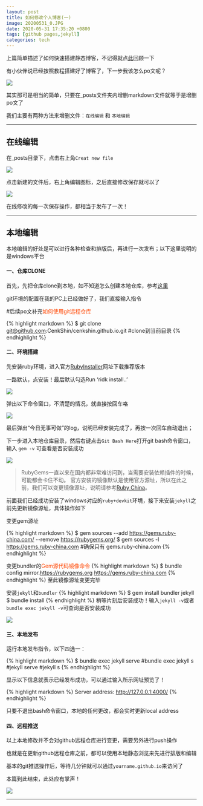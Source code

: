 ```yaml
---
layout: post
title: 如何修改个人博客(一)
image: 20200531_0.JPG
date: 2020-05-31 17:35:20 +0800
tags: [github pages,jekyll]
categories: tech
---
```

上篇简单描述了如何快速搭建静态博客，不记得就点[此](https://cenkshin.github.io/2020/05/27/如何使用github-pages+jekyll搭建个人博客/)回顾一下

有小伙伴说已经按照教程搭建好了博客了，下一步我该怎么po文呢？

![]({{site.baseurl}}/images/20200531_2.JPG)

其实那可是相当的简单，只要在_posts文件夹内增删markdown文件就等于是增删po文了

我们主要有两种方法来增删文件：```在线编辑``` 和 ```本地编辑```

***

## **在线编辑**

在_posts目录下，点击右上角```Creat new file```

![]({{site.baseurl}}/images/20200531_7.JPG)

点击新建的文件后，右上角编辑图标，之后直接修改保存就可以了

![]({{site.baseurl}}/images/20200531_8.JPG)

在线修改的每一次保存操作，都相当于发布了一次！

***

## **本地编辑**

本地编辑的好处是可以进行各种检查和排版后，再进行一次发布；以下这里说明的是windows平台

#### **一、仓库CLONE**

首先，先把仓库clone到本地，如不知道怎么创建本地仓库，参考[这里](https://pages.github.com/)

git环境的配置在我的PC上已经做好了，我们直接输入指令

#后续po文补充<font color="#FF4500">如何使用git远程仓库</font>

{% highlight markdown %}
$ git clone git@github.com:CenkShin/cenkshin.github.io.git
#clone到当前目录
{% endhighlight %}

#### **二、环境搭建**

先安装ruby环境，进入官方[RubyInstaller](https://rubyinstaller.org/downloads/)网址下载推荐版本

一路默认，点安装！最后默认勾选Run ‘ridk install..’

![]({{site.baseurl}}/images/20200531_3.JPG)

弹出以下命令窗口，不清楚的情况，就直接按回车咯

![]({{site.baseurl}}/images/20200531_4.JPG)

最后弹出“今日无事可做”的log，说明已经安装完成了，再按一次回车自动退出；

下一步进入本地仓库目录，然后右键点击```Git Bash Here```打开git bash命令窗口，输入 ```gem -v``` 可查看是否安装成功

![]({{site.baseurl}}/images/20200531_5.JPG)

> RubyGems一直以来在国内都非常难访问到，当需要安装依赖插件的时候，可能都会卡住不动。
> 官方安装的镜像默认是使用官方源址，所以在此之前，我们可以变更镜像源址，说明请参考[Ruby China](https://gems.ruby-china.com/)。

前面我们已经成功安装了windows对应的```ruby+devkit```环境，接下来安装```jekyll```之前先更新镜像源址，具体操作如下

变更gem源址

{% highlight markdown %}
$ gem sources --add https://gems.ruby-china.com/ --remove https://rubygems.org/
$ gem sources -l
https://gems.ruby-china.com
#确保只有 gems.ruby-china.com
{% endhighlight %}

变更bundler的<font color="#FF4500">Gem源代码镜像命令</font>
{% highlight markdown %}
$ bundle config mirror.https://rubygems.org https://gems.ruby-china.com
{% endhighlight %}
至此镜像源址变更完毕

安装```jekyll```和```bundler```
{% highlight markdown %}
$ gem install bundler jekyll
$ bundle install
{% endhighlight %}
稍等片刻后安装成功！输入```jekyll -v```或者```bundle exec jekyll -v```可查询是否安装成功

![]({{site.baseurl}}/images/20200531_1.JPG)



#### **三、本地发布**

运行本地发布指令，以下四选一：

{% highlight markdown %}
$ bundle exec jekyll serve
#bundle exec jekyll s
#jekyll serve
#jekyll s
{% endhighlight %}

显示以下信息就表示已经发布成功，可以通过输入所示网址预览了！

{% highlight markdown %}
Server address: http://127.0.0.1:4000/
{% endhighlight %}

只要不退出bash命令窗口，本地的任何更改，都会实时更新local address



#### **四、远程推送**

以上本地修改并不会对github远程仓库进行变更，需要另外进行push操作

也就是在更新github远程仓库之前，都可以使用本地静态浏览来先进行排版和编辑

基本的git推送操作后，等待几分钟就可以通过```yourname.github.io```来访问了

本篇到此结束，此处应有掌声！

![]({{site.baseurl}}/images/20200531_9.JPG)

***


